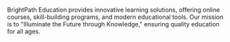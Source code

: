 BrightPath Education provides innovative learning solutions, offering online courses, skill-building programs, and modern educational tools. Our mission is to "Illuminate the Future through Knowledge," ensuring quality education for all ages.

